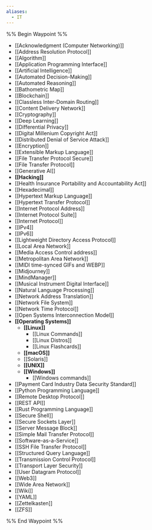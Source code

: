 ```yaml
---
aliases:
  - IT
---
```

%% Begin Waypoint %%
- [[Acknowledgment (Computer Networking)]]
- [[Address Resolution Protocol]]
- [[Algorithm]]
- [[Application Programming Interface]]
- [[Artificial Intelligence]]
- [[Automated Decision-Making]]
- [[Automated Reasoning]]
- [[Bathometric Map]]
- [[Blockchain]]
- [[Classless Inter-Domain Routing]]
- [[Content Delivery Network]]
- [[Cryptography]]
- [[Deep Learning]]
- [[Differential Privacy]]
- [[Digital Millenium Copyright Act]]
- [[Distributed Denial of Service Attack]]
- [[Encryption]]
- [[Extensible Markup Language]]
- [[File Transfer Protocol Secure]]
- [[File Transfer Protocol]]
- [[Generative AI]]
- **[[Hacking]]**
- [[Health Insurance Portability and Accountability Act]]
- [[Hexadecimal]]
- [[Hypertext Markup Language]]
- [[Hypertext Transfer Protocol]]
- [[Internet Protocol Address]]
- [[Internet Protocol Suite]]
- [[Internet Protocol]]
- [[IPv4]]
- [[IPv6]]
- [[Lightweight Directory Access Protocol]]
- [[Local Area Network]]
- [[Media Access Control address]]
- [[Metropolitan Area Network]]
- [[MIDI time-synced GIFs and WEBP]]
- [[Midjourney]]
- [[MindManager]]
- [[Musical Instrument Digital Interface]]
- [[Natural Language Processing]]
- [[Network Address Translation]]
- [[Network File System]]
- [[Network Time Protocol]]
- [[Open Systems Interconnection Model]]
- **[[Operating Systems]]**
	- **[[Linux]]**
		- [[Linux Commands]]
		- [[Linux Distros]]
		- [[Linux Flashcards]]
	- **[[macOS]]**
	- [[Solaris]]
	- **[[UNIX]]**
	- **[[Windows]]**
		- [[Windows commands]]
- [[Payment Card Industry Data Security Standard]]
- [[Python Programming Language]]
- [[Remote Desktop Protocol]]
- [[REST API]]
- [[Rust Programming Language]]
- [[Secure Shell]]
- [[Secure Sockets Layer]]
- [[Server Message Block]]
- [[Simple Mail Transfer Protocol]]
- [[Software-as-a-Service]]
- [[SSH File Transfer Protocol]]
- [[Structured Query Language]]
- [[Transmission Control Protocol]]
- [[Transport Layer Security]]
- [[User Datagram Protocol]]
- [[Web3]]
- [[Wide Area Network]]
- [[Wiki]]
- [[YAML]]
- [[Zettelkasten]]
- [[ZFS]]

%% End Waypoint %%
